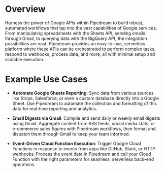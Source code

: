 # Overview

Harness the power of Google APIs within Pipedream to build robust, automated workflows that tap into the vast capabilities of Google services. From manipulating spreadsheets with the Sheets API, sending emails through Gmail, to querying data with the BigQuery API, the integration possibilities are vast. Pipedream provides an easy-to-use, serverless platform where these APIs can be orchestrated to perform complex tasks, respond to webhooks, process data, and more, all with minimal setup and scalable execution.

# Example Use Cases

- **Automate Google Sheets Reporting**: Sync data from various sources like Stripe, Salesforce, or even a custom database directly into a Google Sheet. Use Pipedream to automate the collection and formatting of this data for real-time reporting and analytics.

- **Email Digests via Gmail**: Compile and send daily or weekly email digests using Gmail. Aggregate content from RSS feeds, social media stats, or e-commerce sales figures with Pipedream workflows, then format and dispatch them through Gmail to keep your team informed.

- **Event-Driven Cloud Function Execution**: Trigger Google Cloud Functions in response to events from apps like GitHub, Slack, or HTTP webhooks. Process the event data in Pipedream and call your Cloud Function with the right parameters for seamless, serverless back-end operations.
